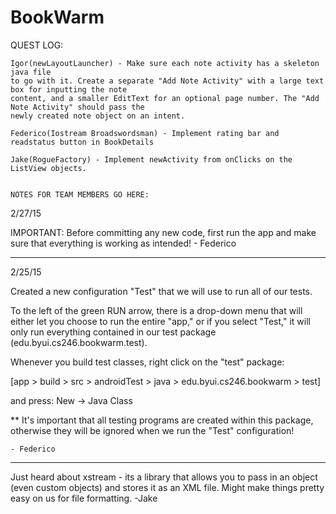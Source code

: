 # BookWarm

QUEST LOG:
~~~~~~~~~~
Igor(newLayoutLauncher) - Make sure each note activity has a skeleton java file
to go with it. Create a separate "Add Note Activity" with a large text box for inputting the note
content, and a smaller EditText for an optional page number. The "Add Note Activity" should pass the
newly created note object on an intent.

Federico(Iostream Broadswordsman) - Implement rating bar and readstatus button in BookDetails

Jake(RogueFactory) - Implement newActivity from onClicks on the ListView objects.


NOTES FOR TEAM MEMBERS GO HERE:
~~~~~~~~~~~~~~~~~~~~~~~~~~~~~~~
2/27/15

IMPORTANT: Before committing any new code, first run the app and make sure
that everything is working as intended!
    - Federico

---------------------------------------------------------------------------------------------------
2/25/15

Created a new configuration "Test" that we will use to run all of our tests.

To the left of the green RUN arrow, there is a drop-down menu that will either 
let you choose to run the entire "app," or if you select "Test," it will only 
run everything contained in our test package (edu.byui.cs246.bookwarm.test).

Whenever you build test classes, right click on the "test" package:

[app > build > src > androidTest > java > edu.byui.cs246.bookwarm > test]

and press: New -> Java Class


** It's important that all testing programs are created within this package, 
otherwise they will be ignored when we run the "Test" configuration!

    - Federico
---------------------------------------------------------------------------------------------------

Just heard about xstream - its a library that allows you to pass in an object (even custom objects) and stores it as an XML file. Might make things pretty easy on us for file formatting.
-Jake
